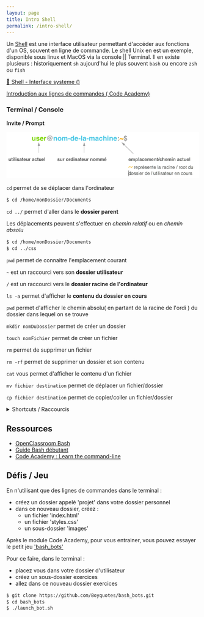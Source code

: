 ```yaml
---
layout: page
title: Intro Shell
permalink: /intro-shell/
---
```


Un [Shell](https://fr.wikipedia.org/wiki/Interface_syst%C3%A8me) est une interface utilisateur permettant d'accéder aux fonctions d'un OS, souvent en ligne de commande.
Le shell Unix en est un exemple, disponible sous linux et MacOS via la console || Terminal.
Il en existe plusieurs : historiquement `sh` aujourd'hui le plus souvent `bash` ou encore `zsh` ou `fish`

[:book: Shell - Interface systeme ()](https://fr.wikipedia.org/wiki/Interface_système)

[Introduction aux lignes de commandes ( Code Academy)](https://www.codecademy.com/en/courses/learn-the-command-line)

### Terminal / Console

**Invite / Prompt**

![shell prompt](../img/shell_prompt.png)


`cd` permet de se déplacer dans l'ordinateur

```bash
$ cd /home/monDossier/Documents
```

`cd ../` permet d'aller dans le **dossier parent**

Les déplacements peuvent s'effectuer en *chemin relatif* ou en *chemin absolu*

```bash
$ cd /home/monDossier/Documents
$ cd ../css
```

`pwd` permet de connaitre l'emplacement courant

`~` est un raccourci vers son **dossier utilisateur**

`/` est un raccourci vers le **dossier racine de l'ordinateur**

`ls -a` permet d'afficher le **contenu du dossier en cours**

`pwd` permet d'afficher le chemin absolu( en partant de la racine de l'ordi ) du dossier dans lequel on se trouve

`mkdir nomDuDossier` permet de créer un dossier

`touch nomFichier` permet de créer un fichier

`rm` permet de supprimer un fichier

`rm -rf` permet de supprimer un dossier et son contenu

`cat` vous permet d'afficher le contenu d'un fichier

`mv fichier destination` permet de déplacer un fichier/dossier

`cp fichier destination` permet de copier/coller un fichier/dossier

<details>
<summary>Shortcuts / Raccourcis</summary>

<ul>
    <li> vider l'écran ctrl + L / Cmd + K</li>
    <li> quitter process en cours » ctrl + C</li>
    <li> quitter/fermer shell en cours » ctrl + D (si ligne vide)</li>
</ul>

<h4>Déplacement</h4>
<ul>
    <li> fin de ligne <em>ctrl + A</em></li>
    <li> début de ligne » ctrl + E</li>
    <li> caractère suivant » <em>ctrl + F</em></li>
    <li> caractère precedent » <em>ctrl + B</em></li>
    <li> mot suivant » <em>Esc + F</em></li>
<li> mot précédent » <em>Esc + B</em></li>
</ul>

<h4>Suppressions</h4>
<ul>
    <li> mot avant » <em>ctrl + W</em></li>
    <li> ligne après curseur » <em>ctrl + K</em></li>
</ul>

<a href="https://github.com/0nn0/terminal-mac-cheatsheet"> + de raccourcis</a>

</details>


## Ressources

- [OpenClassroom Bash](https://openclassrooms.com/courses/reprenez-le-controle-a-l-aide-de-linux/vim-l-editeur-de-texte-du-programmeur)
- [Guide Bash débutant](http://guidespratiques.traduc.org/guides/vf/Bash-Beginners-Guide/Bash-Beginners-Guide.html)
- [Code Academy : Learn the command-line](https://www.codecademy.com/learn/learn-the-command-line)

## Défis / Jeu

En n'utilisant que des lignes de commandes dans le terminal :
+ créez un dossier appelé 'projet' dans votre dossier personnel
+ dans ce nouveau dossier, créez :
	+ un fichier 'index.html'
	+ un fichier 'styles.css'
	+ un sous-dossier 'images'

Après le module Code Academy, pour vous entrainer, vous pouvez essayer le petit jeu ['bash_bots'](https://github.com/Boyquotes/bash_bots)

Pour ce faire, dans le terminal :

+ placez vous dans votre dossier d'utilisateur
+ créez un sous-dossier exercices
+ allez dans ce nouveau dossier exercices

```bash
$ git clone https://github.com/Boyquotes/bash_bots.git
$ cd bash_bots
$ ./launch_bot.sh
```
